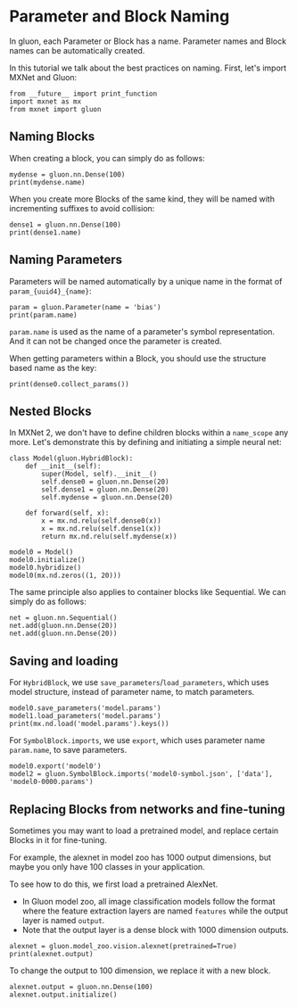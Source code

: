 <!--- Licensed to the Apache Software Foundation (ASF) under one -->
<!--- or more contributor license agreements.  See the NOTICE file -->
<!--- distributed with this work for additional information -->
<!--- regarding copyright ownership.  The ASF licenses this file -->
<!--- to you under the Apache License, Version 2.0 (the -->
<!--- "License"); you may not use this file except in compliance -->
<!--- with the License.  You may obtain a copy of the License at -->

<!---   http://www.apache.org/licenses/LICENSE-2.0 -->

<!--- Unless required by applicable law or agreed to in writing, -->
<!--- software distributed under the License is distributed on an -->
<!--- "AS IS" BASIS, WITHOUT WARRANTIES OR CONDITIONS OF ANY -->
<!--- KIND, either express or implied.  See the License for the -->
<!--- specific language governing permissions and limitations -->
<!--- under the License. -->

# Parameter and Block Naming

In gluon, each Parameter or Block has a name. Parameter names and Block names can be automatically created.

In this tutorial we talk about the best practices on naming. First, let's import MXNet and Gluon:


```{.python .input}
from __future__ import print_function
import mxnet as mx
from mxnet import gluon
```

## Naming Blocks

When creating a block, you can simply do as follows:


```{.python .input}
mydense = gluon.nn.Dense(100)
print(mydense.name)
```

When you create more Blocks of the same kind, they will be named with incrementing suffixes to avoid collision:


```{.python .input}
dense1 = gluon.nn.Dense(100)
print(dense1.name)
```

## Naming Parameters

Parameters will be named automatically by a unique name in the format of `param_{uuid4}_{name}`:


```{.python .input}
param = gluon.Parameter(name = 'bias')
print(param.name)
```

`param.name` is used as the name of a parameter's symbol representation. And it can not be changed once the parameter is created.

When getting parameters within a Block, you should use the structure based name as the key:


```{.python .input}
print(dense0.collect_params())
```

## Nested Blocks

In MXNet 2, we don't have to define children blocks within a `name_scope` any more. Let's demonstrate this by defining and initiating a simple neural net:


```{.python .input}
class Model(gluon.HybridBlock):
    def __init__(self):
        super(Model, self).__init__()
        self.dense0 = gluon.nn.Dense(20)
        self.dense1 = gluon.nn.Dense(20)
        self.mydense = gluon.nn.Dense(20)

    def forward(self, x):
        x = mx.nd.relu(self.dense0(x))
        x = mx.nd.relu(self.dense1(x))
        return mx.nd.relu(self.mydense(x))

model0 = Model()
model0.initialize()
model0.hybridize()
model0(mx.nd.zeros((1, 20)))
```

The same principle also applies to container blocks like Sequential. We can simply do as follows:


```{.python .input}
net = gluon.nn.Sequential()
net.add(gluon.nn.Dense(20))
net.add(gluon.nn.Dense(20))
```


## Saving and loading


For `HybridBlock`, we use `save_parameters`/`load_parameters`, which uses model structure, instead of parameter name, to match parameters.


```{.python .input}
model0.save_parameters('model.params')
model1.load_parameters('model.params')
print(mx.nd.load('model.params').keys())
```

For `SymbolBlock.imports`, we use `export`, which uses parameter name `param.name`, to save parameters.

```{.python .input}
model0.export('model0')
model2 = gluon.SymbolBlock.imports('model0-symbol.json', ['data'], 'model0-0000.params')
```

## Replacing Blocks from networks and fine-tuning

Sometimes you may want to load a pretrained model, and replace certain Blocks in it for fine-tuning.

For example, the alexnet in model zoo has 1000 output dimensions, but maybe you only have 100 classes in your application.

To see how to do this, we first load a pretrained AlexNet.

- In Gluon model zoo, all image classification models follow the format where the feature extraction layers are named `features` while the output layer is named `output`.
- Note that the output layer is a dense block with 1000 dimension outputs.


```{.python .input}
alexnet = gluon.model_zoo.vision.alexnet(pretrained=True)
print(alexnet.output)
```


To change the output to 100 dimension, we replace it with a new block.


```{.python .input}
alexnet.output = gluon.nn.Dense(100)
alexnet.output.initialize()
```
